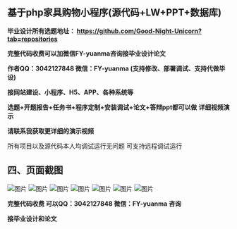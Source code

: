 ## 基于php家具购物小程序(源代码+LW+PPT+数据库)
**毕业设计所有选题地址： https://github.com/Good-Night-Unicorn?tab=repositories**

**完整代码收费可以加微信FY-yuanma咨询接毕业设计论文**

**作者QQ：3042127848 微信：FY-yuanma (支持修改、部署调试、支持代做毕设)**

**接网站建设、小程序、H5、APP、各种系统等**

**选题+开题报告+任务书+程序定制+安装调试+论文+答辩ppt都可以做**
**详细视频演示**

**请联系我获取更详细的演示视频**




所有项目以及源代码本人均调试运行无问题 可支持远程调试运行

## 四、页面截图
![图片](https://github.com/user-attachments/assets/364d7aa3-fb3d-48ae-8014-bff2ec063b2b)
![图片](https://github.com/user-attachments/assets/66bf753b-7ab4-48c8-9240-804927922401)
![图片](https://github.com/user-attachments/assets/23c5a3f7-115c-4fad-8f50-94290682091f)
![图片](https://github.com/user-attachments/assets/9eb47517-5981-4576-b143-577c436d45f1)
![图片](https://github.com/user-attachments/assets/9c6413d2-7c00-4476-ae41-e24e7d5ab2af)
![图片](https://github.com/user-attachments/assets/c2e9eec0-b89c-4981-8db6-71ffe60eb295)
![图片](https://github.com/user-attachments/assets/0d1a74ae-5f7d-4f5f-b608-0125c24a5693)


**完整代码收费  可以QQ：3042127848 微信：FY-yuanma 咨询**

**接毕业设计和论文**
